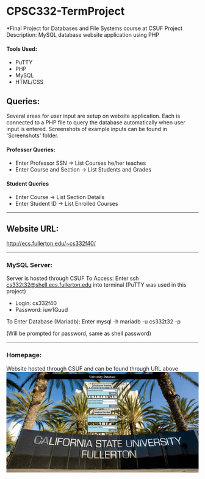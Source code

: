 # CPSC332-TermProject
*Final Project for Databases and File Systems course at CSUF
Project Description: MySQL database website application using PHP
#### Tools Used:
* PuTTY
* PHP
* MySQL
* HTML/CSS

## Queries:
Several areas for user input are setup on website application. Each is connected to a PHP file to query the database automatically when user input is entered. Screenshots of example inputs can be found in 'Screenshots' folder.
#### Professor Queries:
* Enter Professor SSN       -> List Courses he/her teaches
* Enter Course and Section  -> List Students and Grades
#### Student Queries
* Enter Course              -> List Section Details
* Enter Student ID          -> List Enrolled Courses

______________________________________________________________________________________________________________________
## Website URL:
http://ecs.fullerton.edu/~cs332f40/

______________________________________________________________________________________________________________________
### MySQL Server:
Server is hosted through CSUF
To Access: Enter ssh cs332t32@shell.ecs.fullerton.edu into terminal (PuTTY was used in this project) 
  * Login: cs332f40
  * Password: iuw1Guud
  
To Enter Database (Mariadb): Enter mysql -h mariadb -u cs332t32 -p

(Will be prompted for password, same as shell password)
  
______________________________________________________________________________________________________________________
### Homepage:
Website hosted through CSUF and can be found through URL above
![Homepage](https://github.com/rwebber1/CPSC332-TermProject/blob/main/Screenshots/homepage.jpeg?raw=true)
